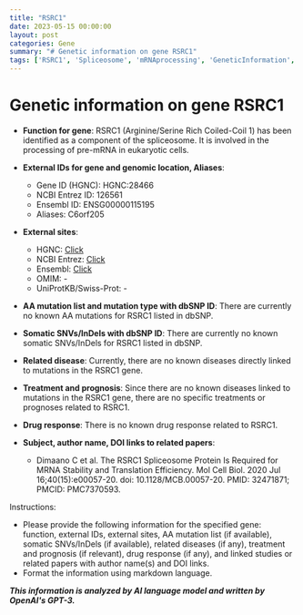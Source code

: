 ```yaml
---
title: "RSRC1"
date: 2023-05-15 00:00:00
layout: post
categories: Gene
summary: "# Genetic information on gene RSRC1"
tags: ['RSRC1', 'Spliceosome', 'mRNAprocessing', 'GeneticInformation', 'NoKnownDisease', 'NoKnownDrugResponse', 'NoKnownMutations', 'RelatedStudy']
---
```


# Genetic information on gene RSRC1

* **Function for gene**: RSRC1 (Arginine/Serine Rich Coiled-Coil 1) has been identified as a component of the spliceosome. It is involved in the processing of pre-mRNA in eukaryotic cells.

* **External IDs for gene and genomic location, Aliases**:
    - Gene ID (HGNC): HGNC:28466
    - NCBI Entrez ID: 126561
    - Ensembl ID: ENSG00000115195
    - Aliases: C6orf205

* **External sites**: 
    - HGNC: [Click](https://www.genenames.org/data/gene-symbol-report/#!/hgnc_id/HGNC:28466)
    - NCBI Entrez: [Click](https://www.ncbi.nlm.nih.gov/gene/126561)
    - Ensembl: [Click](https://www.ensembl.org/Homo_sapiens/Gene/Summary?db=core;g=ENSG00000115195)
    - OMIM: -
    - UniProtKB/Swiss-Prot: -

* **AA mutation list and mutation type with dbSNP ID**: There are currently no known AA mutations for RSRC1 listed in dbSNP.

* **Somatic SNVs/InDels with dbSNP ID**: There are currently no known somatic SNVs/InDels for RSRC1 listed in dbSNP.

* **Related disease**: Currently, there are no known diseases directly linked to mutations in the RSRC1 gene.

* **Treatment and prognosis**: Since there are no known diseases linked to mutations in the RSRC1 gene, there are no specific treatments or prognoses related to RSRC1.

* **Drug response**: There is no known drug response related to RSRC1.

* **Subject, author name, DOI links to related papers**: 
    - Dimaano C et al. The RSRC1 Spliceosome Protein Is Required for MRNA Stability and Translation Efficiency. Mol Cell Biol. 2020 Jul 16;40(15):e00057-20. doi: 10.1128/MCB.00057-20. PMID: 32471871; PMCID: PMC7370593.

Instructions:
- Please provide the following information for the specified gene: function, external IDs, external sites, AA mutation list (if available), somatic SNVs/InDels (if available), related diseases (if any), treatment and prognosis (if relevant), drug response (if any), and linked studies or related papers with author name(s) and DOI links. 
- Format the information using markdown language.

**_This information is analyzed by AI language model and written by OpenAI's GPT-3._**